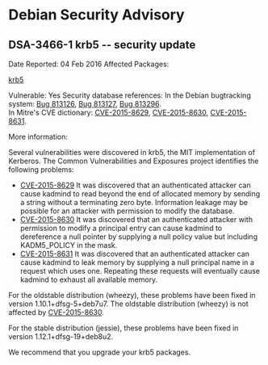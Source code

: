 
Debian Security Advisory
========================


DSA-3466-1 krb5 -- security update
----------------------------------



Date Reported:
04 Feb 2016
Affected Packages:

[krb5](https://packages.debian.org/src:krb5)

Vulnerable:
Yes
Security database references:
In the Debian bugtracking system: [Bug 813126](https://bugs.debian.org/cgi-bin/bugreport.cgi?bug=813126), [Bug 813127](https://bugs.debian.org/cgi-bin/bugreport.cgi?bug=813127), [Bug 813296](https://bugs.debian.org/cgi-bin/bugreport.cgi?bug=813296).  
In Mitre's CVE dictionary: [CVE-2015-8629](https://security-tracker.debian.org/tracker/CVE-2015-8629), [CVE-2015-8630](https://security-tracker.debian.org/tracker/CVE-2015-8630), [CVE-2015-8631](https://security-tracker.debian.org/tracker/CVE-2015-8631).  

More information:

Several vulnerabilities were discovered in krb5, the MIT implementation
of Kerberos. The Common Vulnerabilities and Exposures project identifies
the following problems:


* [CVE-2015-8629](https://security-tracker.debian.org/tracker/CVE-2015-8629)
It was discovered that an authenticated attacker can cause kadmind
 to read beyond the end of allocated memory by sending a string
 without a terminating zero byte. Information leakage may be possible
 for an attacker with permission to modify the database.
* [CVE-2015-8630](https://security-tracker.debian.org/tracker/CVE-2015-8630)
It was discovered that an authenticated attacker with permission to
 modify a principal entry can cause kadmind to dereference a null
 pointer by supplying a null policy value but including KADM5\_POLICY
 in the mask.
* [CVE-2015-8631](https://security-tracker.debian.org/tracker/CVE-2015-8631)
It was discovered that an authenticated attacker can cause kadmind
 to leak memory by supplying a null principal name in a request which
 uses one. Repeating these requests will eventually cause kadmind to
 exhaust all available memory.


For the oldstable distribution (wheezy), these problems have been fixed
in version 1.10.1+dfsg-5+deb7u7. The oldstable distribution (wheezy) is
not affected by [CVE-2015-8630](https://security-tracker.debian.org/tracker/CVE-2015-8630).


For the stable distribution (jessie), these problems have been fixed in
version 1.12.1+dfsg-19+deb8u2.


We recommend that you upgrade your krb5 packages.





